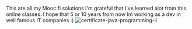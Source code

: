 This are all my Mooc.fi solutions
I'm grateful that I've learned alot from this online classes.
I hope that 5 or 10 years from now Im working as a dev in well famous IT companies :) 
![certificate-java-programming-ii](https://github.com/user-attachments/assets/ee6507f1-ad21-4356-a4f1-bac9923a672e)

